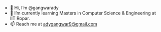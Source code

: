 - 👋 Hi, I’m @gangwarady
- 🌱 I’m currently learning Masters in Computer Science & Engineering at IIT Ropar.
- 📫 Reach me at adygangwar9@gmail.com

<!---
gangwarady/gangwarady is a ✨ special ✨ repository because its `README.md` (this file) appears on your GitHub profile.
You can click the Preview link to take a look at your changes.
--->
